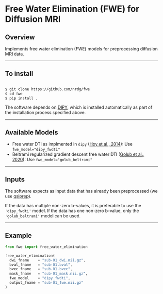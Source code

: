 # Free Water Elimination (FWE) for Diffusion MRI

## Overview

Implements free water elimination (FWE) models for preprocessing diffusion MRI data.

---

## To install

```bash

$ git clone https://github.com/nrdg/fwe
$ cd fwe
$ pip install .
```

The software depends on [DIPY](https://dipy.org), which is installed
automatically as part of the installation process specified above.

---

## Available Models

* Free water DTI as implmented in `dipy` ([Hoy et al., 2014](https://doi.org/10.1016/j.neuroimage.2014.09.053)): Use `fwe_model="dipy_fwdti"`
* Beltrami regularized gradient descent free water DTI ([Golub et al., 2020](https://doi.org/10.1002/mrm.28599)): Use `fwe_model="golub_beltrami"`

---

## Inputs

The software expects as input data that has already been preprocessed (we use
[qsiprep](https://qsiprep.readthedocs.io/en/latest/)).

If the data has multiple non-zero b-values, it is preferable to use the
`'dipy_fwdti'` model. If the data has one non-zero b-value, only the
`'golub_beltrami'` model can be used.

---

## Example

```python
from fwe import free_water_elimination

free_water_elimination(
  dwi_fname    = "sub-01_dwi.nii.gz",
  bval_fname   = "sub-01.bval",
  bvec_fname   = "sub-01.bvec",
  mask_fname   = "sub-01_mask.nii.gz",
  fwe_model    = "dipy_fwdti",
  output_fname = "sub-01_fwe.nii.gz"
)
```
